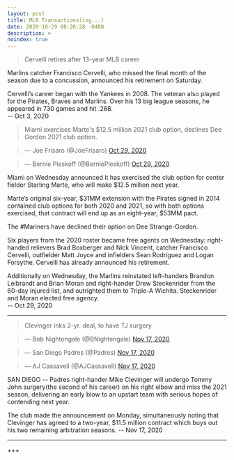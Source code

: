 ```yaml
---
layout: post
title: MLB Transactions(ing...)
date: 2020-10-29 08:26:28 -0400
description: >
noindex: true
---
```


> Cervelli retires after 13-year MLB career

Marlins catcher Francisco Cervelli, who missed the final month of the season due to a concussion, announced his retirement on Saturday.

Cervelli’s career began with the Yankees in 2008. The veteran also played for the Pirates, Braves and Marlins. Over his 13 big league seasons, he appeared in 730 games and hit .268.   
 -- Oct 3, 2020

> Miami exercises Marte's $12.5 million 2021 club option, declines Dee Gordon 2021 club option.

<script async src="//platform.twitter.com/widgets.js" charset="utf-8"></script>
<blockquote class="twitter-tweet" data-lang="en">
  &mdash; Joe Frisaro (@JoeFrisaro)
  <a href="https://twitter.com/JoeFrisaro/status/1321537834751283203">Oct 29, 2020</a>
</blockquote>

<script async src="//platform.twitter.com/widgets.js" charset="utf-8"></script>
<blockquote class="twitter-tweet" data-lang="en">
  &mdash; Bernie Pleskoff (@BerniePleskoff)
  <a href="https://twitter.com/BerniePleskoff/status/1321492055374221312">Oct 29, 2020</a>
</blockquote>

Miami on Wednesday announced it has exercised the club option for center fielder Starling Marte, who will make $12.5 million next year.

Marte’s original six-year, $31MM extension with the Pirates signed in 2014 contained club options for both 2020 and 2021, so with both options exercised, that contract will end up as an eight-year, $53MM pact.

The #Mariners have declined their option on Dee Strange-Gordon.

Six players from the 2020 roster became free agents on Wednesday: right-handed relievers Brad Boxberger and Nick Vincent, catcher Francisco Cervelli, outfielder Matt Joyce and infielders Sean Rodríguez and Logan Forsythe. Cervelli has already announced his retirement.

Additionally on Wednesday, the Marlins reinstated left-handers Brandon Leibrandt and Brian Moran and right-hander Drew Steckenrider from the 60-day injured list, and outrighted them to Triple-A Wichita. Steckenrider and Moran elected free agency.   
 -- Oct 29, 2020

---

> Clevinger inks 2-yr. deal, to have TJ surgery

<script async src="//platform.twitter.com/widgets.js" charset="utf-8"></script>
<blockquote class="twitter-tweet" data-lang="en">
  &mdash; Bob Nightengale (@BNightengale)
  <a href="https://twitter.com/BNightengale/status/1328522803000184833">Nov 17, 2020</a>
</blockquote>

<script async src="//platform.twitter.com/widgets.js" charset="utf-8"></script>
<blockquote class="twitter-tweet" data-lang="en">
  &mdash; San Diego Padres (@Padres)
  <a href="https://twitter.com/Padres/status/1328472990644719616">Nov 17, 2020</a>
</blockquote>

<script async src="//platform.twitter.com/widgets.js" charset="utf-8"></script>
<blockquote class="twitter-tweet" data-lang="en">
  &mdash; AJ Cassavell (@AJCassavell)
  <a href="https://twitter.com/AJCassavell/status/1328490567207059457">Nov 17, 2020</a>
</blockquote>

SAN DIEGO -- Padres right-hander Mike Clevinger will undergo Tommy John surgery(the second of his career) on his right elbow and miss the 2021 season, delivering an early blow to an upstart team with serious hopes of contending next year.

The club made the announcement on Monday, simultaneously noting that Clevinger has agreed to a two-year, $11.5 million contract which buys out his two remaining arbitration seasons.
 -- Nov 17, 2020

---

+++
